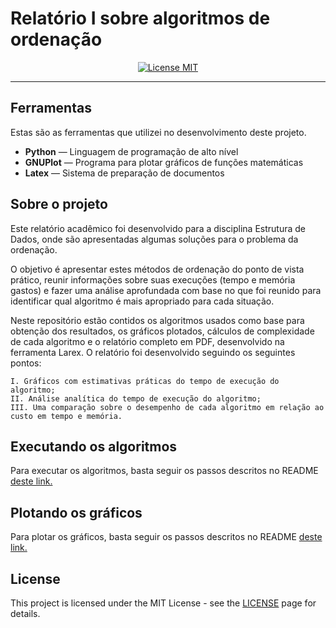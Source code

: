
# Relatório I sobre algoritmos de ordenação

<p align="center">
  <a href="https://opensource.org/licenses/MIT">
    <img src="https://img.shields.io/badge/License-MIT-blue.svg" alt="License MIT">
  </a>
</p>

---

## Ferramentas

Estas são as ferramentas que utilizei no desenvolvimento deste projeto.

- **Python** — Linguagem de programação de alto nível
- **GNUPlot** — Programa para plotar gráficos de funções matemáticas
- **Latex** — Sistema de preparação de documentos

## Sobre o projeto

Este relatório acadêmico foi desenvolvido para a disciplina Estrutura de Dados, onde são apresentadas algumas soluções para o problema da ordenação.

O objetivo é apresentar estes métodos de ordenação do ponto de vista prático, reunir informações sobre suas execuções (tempo e memória gastos) e fazer uma análise aprofundada com base no que foi reunido para identificar qual algoritmo é mais apropriado para cada situação.

Neste repositório estão contidos os algoritmos usados como base para obtenção dos resultados, os gráficos plotados, cálculos de complexidade de cada algoritmo e o relatório completo em PDF, desenvolvido na ferramenta Larex. O relatório foi desenvolvido seguindo os seguintes pontos:

    I. Gráficos com estimativas práticas do tempo de execução do algoritmo;
    II. Análise analítica do tempo de execução do algoritmo;
    III. Uma comparação sobre o desempenho de cada algoritmo em relação ao custo em tempo e memória.
  
## Executando os algoritmos

Para executar os algoritmos, basta seguir os passos descritos no README [deste link.](https://github.com/guilhermecostam/algoritmos-de-ordenacao-relatorio/tree/main/fontes)

## Plotando os gráficos

Para plotar os gráficos, basta seguir os passos descritos no README [deste link.](https://github.com/guilhermecostam/algoritmos-de-ordenacao-relatorio/tree/main/graficos)

## License

This project is licensed under the MIT License - see the [LICENSE](https://github.com/guilhermecostam/algoritmos-de-ordenacao-relatorio/blob/main/LICENSE) page for details.

